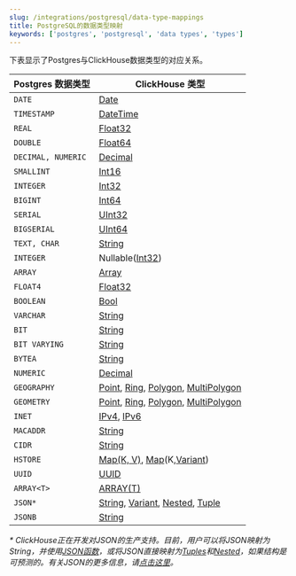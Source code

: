 ```yaml
---
slug: /integrations/postgresql/data-type-mappings
title: PostgreSQL的数据类型映射
keywords: ['postgres', 'postgresql', 'data types', 'types']
---
```


下表显示了Postgres与ClickHouse数据类型的对应关系。

| Postgres 数据类型 | ClickHouse 类型 |
| --- | --- |
| `DATE` | [Date](/sql-reference/data-types/date) |
| `TIMESTAMP` | [DateTime](/sql-reference/data-types/datetime) |
| `REAL` | [Float32](/sql-reference/data-types/float) |
| `DOUBLE` | [Float64](/sql-reference/data-types/float) |
| `DECIMAL, NUMERIC` | [Decimal](/sql-reference/data-types/decimal) |
| `SMALLINT` | [Int16](/sql-reference/data-types/int-uint) |
| `INTEGER` | [Int32](/sql-reference/data-types/int-uint) |
| `BIGINT` | [Int64](/sql-reference/data-types/int-uint) |
| `SERIAL` | [UInt32](/sql-reference/data-types/int-uint) |
| `BIGSERIAL` | [UInt64](/sql-reference/data-types/int-uint) |
| `TEXT, CHAR` | [String](/sql-reference/data-types/string) |
| `INTEGER` | Nullable([Int32](/sql-reference/data-types/int-uint)) |
| `ARRAY` | [Array](/sql-reference/data-types/array) |
| `FLOAT4` | [Float32](/sql-reference/data-types/float) |
| `BOOLEAN` | [Bool](/sql-reference/data-types/boolean) |
| `VARCHAR` | [String](/sql-reference/data-types/string) |
| `BIT` | [String](/sql-reference/data-types/string) |
| `BIT VARYING` | [String](/sql-reference/data-types/string) |
| `BYTEA` | [String](/sql-reference/data-types/string) |
| `NUMERIC` | [Decimal](/sql-reference/data-types/decimal) |
| `GEOGRAPHY` | [Point](/sql-reference/data-types/geo#point), [Ring](/sql-reference/data-types/geo#ring), [Polygon](/sql-reference/data-types/geo#polygon), [MultiPolygon](/sql-reference/data-types/geo#multipolygon) |
| `GEOMETRY` | [Point](/sql-reference/data-types/geo#point), [Ring](/sql-reference/data-types/geo#ring), [Polygon](/sql-reference/data-types/geo#polygon), [MultiPolygon](/sql-reference/data-types/geo#multipolygon) |
| `INET` | [IPv4](/sql-reference/data-types/ipv4), [IPv6](/sql-reference/data-types/ipv6) |
| `MACADDR` | [String](/sql-reference/data-types/string) |
| `CIDR` | [String](/sql-reference/data-types/string) |
| `HSTORE` | [Map(K, V)](/sql-reference/data-types/map), [Map](/sql-reference/data-types/map)(K,[Variant](/sql-reference/data-types/variant)) |
| `UUID` | [UUID](/sql-reference/data-types/uuid) |
| `ARRAY<T>` | [ARRAY(T)](/sql-reference/data-types/array) |
| `JSON*` | [String](/sql-reference/data-types/string), [Variant](/sql-reference/data-types/variant), [Nested](/sql-reference/data-types/nested-data-structures/nested#nestedname1-type1-name2-type2-), [Tuple](/sql-reference/data-types/tuple) |
| `JSONB` | [String](/sql-reference/data-types/string) |

*\* ClickHouse正在开发对JSON的生产支持。目前，用户可以将JSON映射为String，并使用[JSON函数](/sql-reference/functions/json-functions)，或将JSON直接映射为[Tuples](/sql-reference/data-types/tuple)和[Nested](/sql-reference/data-types/nested-data-structures/nested)，如果结构是可预测的。有关JSON的更多信息，请[点击这里](/integrations/data-formats/json/overview)。*
